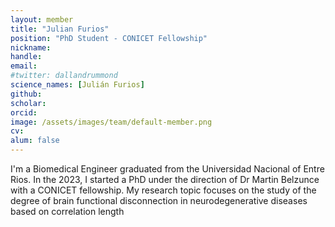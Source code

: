 ```yaml
---
layout: member
title: "Julian Furios"
position: "PhD Student - CONICET Fellowship"
nickname: 
handle:
email:
#twitter: dallandrummond
science_names: [Julián Furios]
github: 
scholar: 
orcid: 
image: /assets/images/team/default-member.png
cv: 
alum: false
---
```

I'm a Biomedical Engineer graduated from the Universidad Nacional of Entre Rios. In the 2023, I started a PhD under the direction of Dr Martin Belzunce with a CONICET fellowship. My research topic focuses on the study of the degree of brain functional disconnection in neurodegenerative diseases based on correlation length

